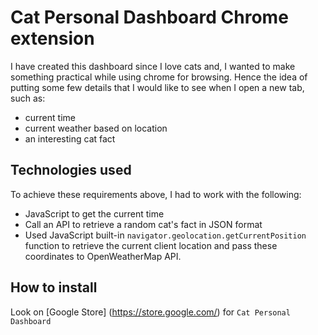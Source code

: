 # Cat Personal Dashboard Chrome extension
I have created this dashboard since I love cats and, I wanted to make something practical while using chrome for browsing. Hence the idea of putting some few details that I would like to see when I open a new tab, such as:
 - current time
 - current weather based on location
 - an interesting cat fact

 ## Technologies used
 To achieve these requirements above, I had to work with the following:
 - JavaScript to get the current time
 - Call an API to retrieve a random cat's fact in JSON format
 - Used JavaScript built-in `navigator.geolocation.getCurrentPosition` function to retrieve the current client location and pass these coordinates to
 OpenWeatherMap API.

 ## How to install
 Look on [Google Store] (https://store.google.com/) for `Cat Personal Dashboard`
 